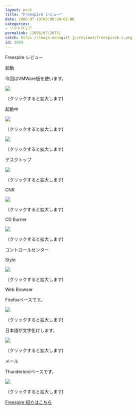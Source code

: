 ```yaml
---
layout: post
title: "Freespire レビュー"
date: 2006-07-19T09:00:00+09:00
categories:
- ソフトウェア
permalink: /2006/07/2075/
catch: https://image.moongift.jp/review3/freespire6.s.png
id: 2069
---
```

Freespire レビュー  
<!--more-->

起動

  

今回はVMWare版を使います。

  

[![](https://image.moongift.jp/review3/freespire1.s.png)](https://image.moongift.jp/review3/freespire1.png)  
  
（クリックすると拡大します)

  

起動中

  

[![](https://image.moongift.jp/review3/freespire2.s.png)](https://image.moongift.jp/review3/freespire2.png)  
  
（クリックすると拡大します)

  

[![](https://image.moongift.jp/review3/freespire3.s.png)](https://image.moongift.jp/review3/freespire3.png)  
  
（クリックすると拡大します)

  

デスクトップ

  

[![](https://image.moongift.jp/review3/freespire4.s.png)](https://image.moongift.jp/review3/freespire4.png)  
  
（クリックすると拡大します)

  

CNR

  

[![](https://image.moongift.jp/review3/freespire5.s.png)](https://image.moongift.jp/review3/freespire5.png)  
  
（クリックすると拡大します)

  

CD Burner

  

[![](https://image.moongift.jp/review3/freespire6.s.png)](https://image.moongift.jp/review3/freespire6.png)  
  
（クリックすると拡大します)

  

コントロールセンター

  

Style

  

[![](https://image.moongift.jp/review3/freespire7.s.png)](https://image.moongift.jp/review3/freespire7.png)  
  
（クリックすると拡大します)

  

Web Browser

  

Firefoxベースです。

  

[![](https://image.moongift.jp/review3/freespire8.s.png)](https://image.moongift.jp/review3/freespire8.png)  
  
（クリックすると拡大します)

  

日本語が文字化けします。

  

[![](https://image.moongift.jp/review3/freespire9.s.png)](https://image.moongift.jp/review3/freespire9.png)  
  
（クリックすると拡大します)

  

メール

  

Thunderbirdベースです。

  

[![](https://image.moongift.jp/review3/freespire10.s.png)](https://image.moongift.jp/review3/freespire10.png)  
  
（クリックすると拡大します)

  

[Freespire 紹介はこちら](http://oss.moongift.jp/intro/i-2074.html)

